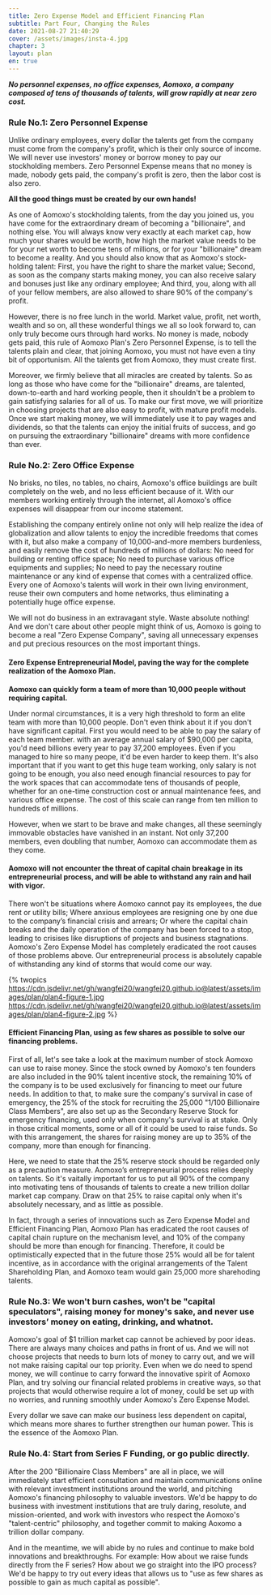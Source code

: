```yaml
---
title: Zero Expense Model and Efficient Financing Plan
subtitle: Part Four, Changing the Rules
date: 2021-08-27 21:40:29
cover: /assets/images/insta-4.jpg
chapter: 3
layout: plan
en: true
---
```


***No personnel expenses, no office expenses, Aomoxo, a company composed of tens of thousands of talents, will grow rapidly at near zero cost.***

### Rule No.1: Zero Personnel Expense

Unlike ordinary employees, every dollar the talents get from the company must come from the company's profit, which is their only source of income. We will never use investors' money or borrow money to pay our stockholding members. Zero Personnel Expense means that no money is made, nobody gets paid, the company's profit is zero, then the labor cost is also zero.

**All the good things must be created by our own hands!**

As one of Aomoxo's stockholding talents, from the day you joined us, you have come for the extraordinary dream of becoming a "billionaire", and nothing else. You will always know very exactly at each market cap, how much your shares would be worth, how high the market value needs to be for your net worth to become tens of millions, or for your "billionaire" dream to become a reality. And you should also know that as Aomoxo's stock-holding talent: First, you have the right to share the market value; Second, as soon as the company starts making money, you can also receive salary and bonuses just like any ordinary employee; And third, you, along with all of your fellow members, are also allowed to share 90% of the company's profit.

However, there is no free lunch in the world. Market value, profit, net worth, wealth and so on, all these wonderful things we all so look forward to, can only truly become ours through hard works. No money is made, nobody gets paid, this rule of Aomoxo Plan's Zero Personnel Expense, is to tell the talents plain and clear, that joining Aomoxo, you must not have even a tiny bit of opportunism. All the talents get from Aomoxo, they must create first.

Moreover, we firmly believe that all miracles are created by talents. So as long as those who have come for the "billionaire" dreams, are talented, down-to-earth and hard working people, then it shouldn't be a problem to gain satisfying salaries for all of us. To make our first move, we will prioritize in choosing projects that are also easy to profit, with mature profit models. Once we start making money, we will immediately use it to pay wages and dividends, so that the talents can enjoy the initial fruits of success, and go on pursuing the extraordinary "billionaire" dreams with more confidence than ever.

### Rule No.2: Zero Office Expense


No brisks, no tiles, no tables, no chairs, Aomoxo's office buildings are built completely on the web, and no less efficient because of it. With our members working entirely through the internet, all Aomoxo's office expenses will disappear from our income statement.

Establishing the company entirely online not only will help realize the idea of ​​globalization and allow talents to enjoy the incredible freedoms that comes with it, but also make a company of 10,000-and-more members burdenless, and easily remove the cost of hundreds of millions of dollars: No need for building or renting office space; No need to purchase various office equipments and supplies; No need to pay the necessary routine maintenance or any kind of expense that comes with a centralized office. Every one of Aomoxo's talents will work in their own living environment, reuse their own computers and home networks, thus eliminating a potentially huge office expense.

We will not do business in an extravagant style. Waste absolute nothing! And we don't care about other people might think of us, Aomoxo is going to become a real "Zero Expense Company", saving all unnecessary expenses and put precious resources on the most important things.

#### Zero Expense Entrepreneurial Model, paving the way for the complete realization of the Aomoxo Plan.

**Aomoxo can quickly form a team of more than 10,000 people without requiring capital.**

Under normal circumstances, it is a very high threshold to form an elite team with more than 10,000 people. Don't even think about it if you don't have significant capital. First you would need to be able to pay the salary of each team member. with an average annual salary of $90,000 per capita, you'd need billions every year to pay 37,200 employees. Even if you managed to hire so many peope, it'd be even harder to keep them. It's also important that if you want to get this huge team working, only salary is not going to be enough, you also need enough financial resources to pay for the work spaces that can accommodate tens of thousands of people, whether for an one-time construction cost or annual maintenance fees, and various office expense. The cost of this scale can range from ten million to hundreds of millions.

However, when we start to be brave and make changes, all these seemingly immovable obstacles have vanished in an instant. Not only 37,200 members, even doubling that number, Aomoxo can accommodate them as they come.

#### Aomoxo will not encounter the threat of capital chain breakage in its entrepreneurial process, and will be able to withstand any rain and hail with vigor.

There won't be situations where Aomoxo cannot pay its employees, the due rent or utility bills; Where anxious employees are resigning one by one due to the company’s financial crisis and arrears; Or where the capital chain breaks and the daily operation of the company has been forced to a stop, leading to crisises like disruptions of projects and business stagnations. Aomoxo's Zero Expense Model has completely eradicated the root causes of those problems above. Our entrepreneurial process is absolutely capable of withstanding any kind of storms that would come our way.

{% twopics https://cdn.jsdelivr.net/gh/wangfei20/wangfei20.github.io@latest/assets/images/plan/plan4-figure-1.jpg https://cdn.jsdelivr.net/gh/wangfei20/wangfei20.github.io@latest/assets/images/plan/plan4-figure-2.jpg %}

#### Efficient Financing Plan, using as few shares as possible to solve our financing problems.

First of all, let's see take a look at the maximum number of stock Aomoxo can use to raise money. Since the stock owned by Aomoxo's ten founders are also included in the 90% talent incentive stock, the remaining 10% of the company is to be used exclusively for financing to meet our future needs. In addition to that, to make sure the company's survival in case of emergency, the 25% of the stock for recruiting the 25,000 "1/100 Billionaire Class Members", are also set up as the Secondary Reserve Stock for emergency financing, used only when company's survival is at stake. Only in those critical moments, some or all of it could be used to raise funds. So with this arrangement, the shares for raising money are up to 35% of the company, more than enough for financing.

Here, we need to state that the 25% reserve stock should be regarded only as a precaution measure. Aomoxo’s entrepreneurial process relies deeply on talents. So it's vaitally important for us to put all 90% of the company into motivating tens of thousands of talents to create a new trillion dollar market cap company. Draw on that 25% to raise capital only when it's absolutely necessary, and as little as possible.

In fact, through a series of innovations such as Zero Expense Model and Efficient Financing Plan, Aomoxo Plan has eradicated the root causes of capital chain rupture on the mechanism level, and 10% of the company should be more than enough for financing. Therefore, it could be optimistically expected that in the future those 25% would all be for talent incentive, as in accordance with the original arrangements of the Talent Shareholding Plan, and Aomoxo team would gain 25,000 more sharehoding talents.

### Rule No.3: We won't burn cashes, won't be "capital speculators", raising money for money's sake, and never use investors’ money on eating, drinking, and whatnot.

Aomoxo's goal of $1 trillion market cap cannot be achieved by poor ideas. There are always many choices and paths in front of us. And we will not choose projects that needs to burn lots of money to carry out, and we will not make raising capital our top priority. Even when we do need to spend money, we will continue to carry forward the innovative spirit of Aomoxo Plan, and try solving our financial related problems in creative ways, so that projects that would otherwise require a lot of money, could be set up with no worries, and running smoothly under Aomoxo's Zero Expense Model.

Every dollar we save can make our business less dependent on capital, which means more shares to further strengthen our human power. This is the essence of the Aomoxo Plan.

### Rule No.4: Start from Series F Funding, or go public directly.


After the 200 "Billionaire Class Members" are all in place, we will immediately start efficient consultation and maintain communications online with relevant investment institutions around the world, and pitching Aomoxo's financing philosophy to valuable investors. We'd be happy to do business with investment institutions that are truly daring, resolute, and mission-oriented, and work with investors who respect the Aomoxo's "talent-centric" philosophy, and together commit to making Aoxomo a trillion dollar company.

And in the meantime, we will abide by no rules and continue to make bold innovations and breakthroughs. For example: How about we raise funds directly from the F series? How about we go straight into the IPO process? We'd be happy to try out every ideas that allows us to "use as few shares as possible to gain as much capital as possible".
